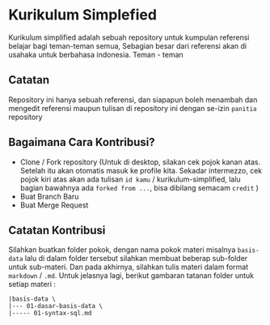 # Kurikulum Simplefied

Kurikulum simplified adalah sebuah repository untuk kumpulan referensi belajar bagi teman-teman semua, Sebagian besar dari referensi akan di usahaka untuk berbahasa indonesia. Teman - teman

## Catatan

Repository ini hanya sebuah referensi, dan siapapun boleh menambah dan mengedit referensi maupun tulisan di repository ini dengan se-izin `panitia` repository

## Bagaimana Cara Kontribusi?

- Clone / Fork repository (Untuk di desktop, silakan cek pojok kanan atas. Setelah itu akan otomatis masuk ke profile kita. Sekadar intermezzo, cek pojok kiri atas akan ada tulisan `id kamu` / kurikulum-simplified, lalu bagian bawahnya ada `forked from ...`, bisa dibilang semacam `credit` )
- Buat Branch Baru
- Buat Merge Request


## Catatan Kontribusi

Silahkan buatkan folder pokok, dengan nama pokok materi misalnya `basis-data` lalu di dalam folder tersebut silahkan membuat beberap sub-folder untuk sub-materi. Dan pada akhirnya, silahkan tulis materi dalam format `markdown` / `.md`. Untuk jelasnya lagi, berikut gambaran tatanan folder untuk setiap materi : 

```
|basis-data \
|--- 01-dasar-basis-data \
|----- 01-syntax-sql.md
```
